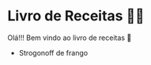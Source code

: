 # Livro de Receitas :man_cook:

Olá!!! Bem vindo ao livro de receitas :wave:

- Strogonoff de frango